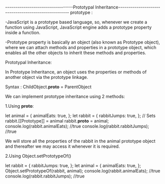 ----------------------------------Prototypal Inheritance-----------------------------------------------------
prototype :

-JavaScript is a prototype based language, so, whenever we create a function using JavaScript, JavaScript engine adds a prototype property inside a function.

-Prototype property is basically an object (also known as Prototype object), where we can attach methods and properties in a prototype object, which enables all the other objects to inherit these methods and properties.

Prototypal Inheritance:

In Prototype Inheritance, an object uses the properties or methods of another object via the prototype linkage.

Syntax : ChildObject.__proto__ = ParentObject

We can implement prototype inheritance using 2 methods:

1.Using **proto**:

let animal = {
	animalEats: true,
};
let rabbit = {
	rabbitJumps: true,
};
// Sets rabbit.[[Prototype]] = animal
rabbit.__proto__ = animal;
console.log(rabbit.animalEats); //true
console.log(rabbit.rabbitJumps); //true 

We will store all the properties of the rabbit in the animal prototype object and thereafter we may access it whenever it is required.


2.Using Object.setPrototypeOf()

let rabbit = {
	rabbitJumps: true,
};
let animal = {
	animalEats: true,
};
Object.setPrototypeOf(rabbit, animal);
console.log(rabbit.animalEats); //true
console.log(rabbit.rabbitJumps); //true


